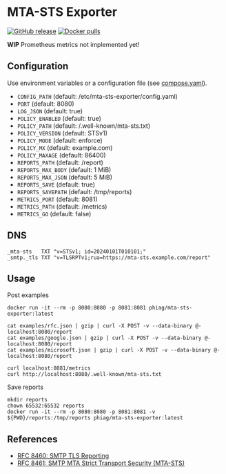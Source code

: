 # MTA-STS Exporter

[![GitHub release](https://img.shields.io/github/release/phi-ag/mta-sts-exporter.svg?logo=github&style=flat-square)](https://github.com/phi-ag/mta-sts-exporter/releases/latest)
[![Docker pulls](https://img.shields.io/docker/pulls/phiag/mta-sts-exporter.svg?logo=docker&style=flat-square)](https://hub.docker.com/r/phiag/mta-sts-exporter/tags)

**WIP** Prometheus metrics not implemented yet!

## Configuration

Use environment variables or a configuration file (see [compose.yaml](compose.yaml)).

- `CONFIG_PATH` (default: /etc/mta-sts-exporter/config.yaml)
- `PORT` (default: 8080)
- `LOG_JSON` (default: true)
- `POLICY_ENABLED` (default: true)
- `POLICY_PATH` (default: /.well-known/mta-sts.txt)
- `POLICY_VERSION` (default: STSv1)
- `POLICY_MODE` (default: enforce)
- `POLICY_MX` (default: example.com)
- `POLICY_MAXAGE` (default: 86400)
- `REPORTS_PATH` (default: /report)
- `REPORTS_MAX_BODY` (default: 1 MiB)
- `REPORTS_MAX_JSON` (default: 5 MiB)
- `REPORTS_SAVE` (default: true)
- `REPORTS_SAVEPATH` (default: /tmp/reports)
- `METRICS_PORT` (default: 8081)
- `METRICS_PATH` (default: /metrics)
- `METRICS_GO` (default: false)

## DNS

    _mta-sts   TXT "v=STSv1; id=20240101T010101;"
    _smtp._tls TXT "v=TLSRPTv1;rua=https://mta-sts.example.com/report"

## Usage

Post examples

    docker run -it --rm -p 8080:8080 -p 8081:8081 phiag/mta-sts-exporter:latest

    cat examples/rfc.json | gzip | curl -X POST -v --data-binary @- localhost:8080/report
    cat examples/google.json | gzip | curl -X POST -v --data-binary @- localhost:8080/report
    cat examples/microsoft.json | gzip | curl -X POST -v --data-binary @- localhost:8080/report

    curl localhost:8081/metrics
    curl http://localhost:8080/.well-known/mta-sts.txt

Save reports

    mkdir reports
    chown 65532:65532 reports
    docker run -it --rm -p 8080:8080 -p 8081:8081 -v ${PWD}/reports:/tmp/reports phiag/mta-sts-exporter:latest

## References

- [RFC 8460: SMTP TLS Reporting](https://www.rfc-editor.org/rfc/rfc8460.html)
- [RFC 8461: SMTP MTA Strict Transport Security (MTA-STS)](https://www.rfc-editor.org/rfc/rfc8461.html)
